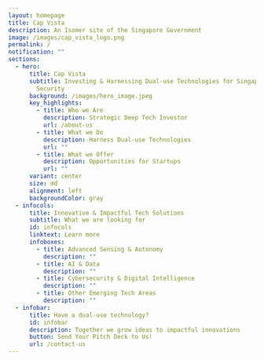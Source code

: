 ```yaml
---
layout: homepage
title: Cap Vista
description: An Isomer site of the Singapore Government
image: /images/cap_vista_logo.png
permalink: /
notification: ""
sections:
  - hero:
      title: Cap Vista
      subtitle: Investing & Harnessing Dual-use Technologies for Singapore's National
        Security
      background: /images/hero_image.jpeg
      key_highlights:
        - title: Who we Are
          description: Strategic Deep Tech Investor
          url: /about-us
        - title: What we Do
          description: Harness Dual-use Technologies
          url: ""
        - title: What we Offer
          description: Opportunities for Startups
          url: ""
      variant: center
      size: md
      alignment: left
      backgroundColor: gray
  - infocols:
      title: Innovative & Impactful Tech Solutions
      subtitle: What we are looking for
      id: infocols
      linktext: Learn more
      infoboxes:
        - title: Advanced Sensing & Autonomy
          description: ""
        - title: AI & Data
          description: ""
        - title: Cybersecurity & Digital Intelligence
          description: ""
        - title: Other Emerging Tech Areas
          description: ""
  - infobar:
      title: Have a dual-use technology?
      id: infobar
      description: Together we grow ideas to impactful innovations
      button: Send Your Pitch Deck to Us!
      url: /contact-us
---
```

